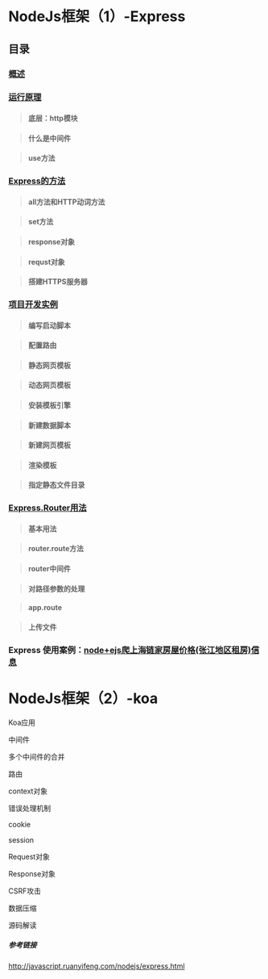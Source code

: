 # NodeJs框架（1）-Express


## 目录

### [概述 ](https://github.com/moveondo/NodeJs-Express/tree/master/01)


### [运行原理](https://github.com/moveondo/NodeJs-Express/tree/master/02)

>  #### 底层：http模块

>  #### 什么是中间件

>  #### use方法

### [Express的方法](https://github.com/moveondo/NodeJs-Express/tree/master/03)

> #### all方法和HTTP动词方法

> #### set方法

> #### response对象

> #### requst对象

> #### 搭建HTTPS服务器

### [项目开发实例](https://github.com/moveondo/NodeJs-Express/tree/master/04)

> #### 编写启动脚本

> #### 配置路由

> #### 静态网页模板

> #### 动态网页模板

> #### 安装模板引擎

> #### 新建数据脚本

> #### 新建网页模板

> #### 渲染模板

> #### 指定静态文件目录

### [Express.Router用法](https://github.com/moveondo/NodeJs-Express/tree/master/05)

> #### 基本用法

> #### router.route方法

> #### router中间件

> #### 对路径参数的处理

> #### app.route

> #### 上传文件

### Express 使用案例：[node+ejs爬上海链家房屋价格(张江地区租房)信息](https://github.com/moveondo/nodeJs-Reptile/tree/master/eventproxy)

# NodeJs框架（2）-koa

Koa应用
 
中间件

多个中间件的合并

路由

context对象

错误处理机制

cookie

session

Request对象

Response对象

CSRF攻击

数据压缩

源码解读



##### 参考链接

http://javascript.ruanyifeng.com/nodejs/express.html
